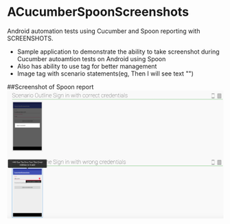 # ACucumberSpoonScreenshots
Android automation tests using Cucumber and Spoon reporting with SCREENSHOTS.
* Sample application to demonstrate the ability to take screenshot during Cucumber autoamtion tests on Android using Spoon
* Also has ability to use tag for better management
* Image tag with scenario statements(eg, Then I will see text "<text>")

##Screenshot of Spoon report
![screenshot](https://github.com/cooperkong/ACucumberSpoonScreenshots/blob/master/screenshot.png)

